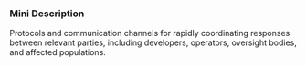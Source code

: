 ### Mini Description

Protocols and communication channels for rapidly coordinating responses between relevant parties, including developers, operators, oversight bodies, and affected populations.
